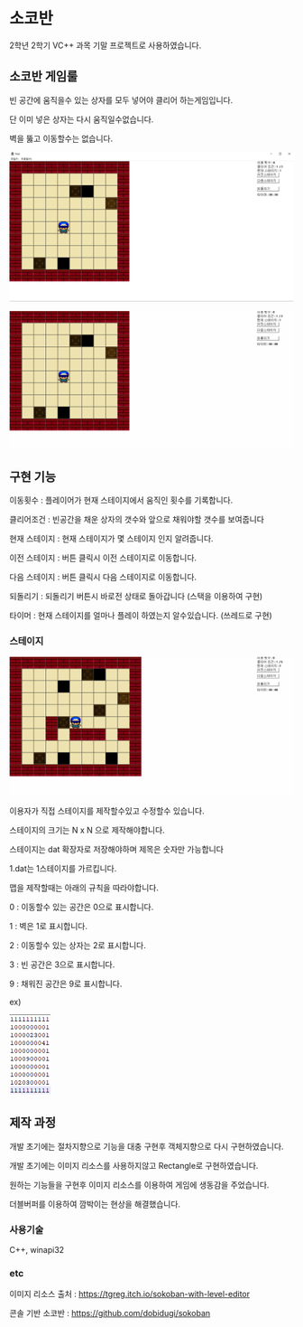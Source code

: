 # 소코반
2학년 2학기 VC++ 과목 기말 프로젝트로 사용하였습니다.

## 소코반 게임룰

빈 공간에 움직을수 있는 상자를 모두 넣어야 클리어 하는게임입니다.

단 이미 넣은 상자는 다시 움직일수없습니다.

벽을 뚫고 이동할수는 없습니다.

![1.png](./gitimg/1.png)

![2.gif](./gitimg/2.gif)



## 구현 기능

이동횟수 : 플레이어가 현재 스테이지에서 움직인 횟수를 기록합니다.

클리어조건 : 빈공간을 채운 상자의 갯수와 앞으로 채워야할 갯수를 보여줍니다

현재 스테이지 : 현재 스테이지가 몇 스테이지 인지 알려줍니다.

이전 스테이지 : 버튼 클릭시 이전 스테이지로 이동합니다.

다음 스테이지 : 버튼 클릭시 다음 스테이지로 이동합니다.

되돌리기 : 되돌리기 버튼시 바로전 상태로 돌아갑니다 (스택을 이용하여 구현)

타이머 : 현재  스테이지를 얼마나 플레이 하였는지 알수있습니다. (쓰레드로 구현)




### 스테이지

![4.gif](./gitimg/4.gif)


이용자가 직접 스테이지를 제작할수있고 수정할수 있습니다.

스테이지의 크기는 N x N 으로 제작해야합니다.

스테이지는 dat 확장자로 저장해야하며 제목은 숫자만 가능합니다

1.dat는 1스테이지를 가르킵니다.


맵을 제작할때는 아래의 규칙을 따라야합니다.

0 : 이동할수 있는 공간은 0으로 표시합니다.

1 : 벽은 1로 표시합니다.

2 : 이동할수 있는 상자는 2로 표시합니다.

3 : 빈 공간은 3으로 표시합니다.

9 : 채워진 공간은 9로 표시합니다.

ex)

![3.png](./gitimg/3-1.png)

## 제작 과정

개발 초기에는 절차지향으로 기능을 대충 구현후 객체지향으로 다시 구현하였습니다.

개발 초기에는 이미지 리소스를 사용하지않고 Rectangle로 구현하였습니다.

원하는 기능들을 구현후 이미지 리소스를 이용하여 게임에 생동감을 주었습니다.

더블버퍼를 이용하여 깜박이는 현상을 해결했습니다.



###  사용기술
C++, winapi32


### etc

이미지 리소스 출처 : https://tgreg.itch.io/sokoban-with-level-editor

콘솔 기반 소코반 : https://github.com/dobidugi/sokoban
